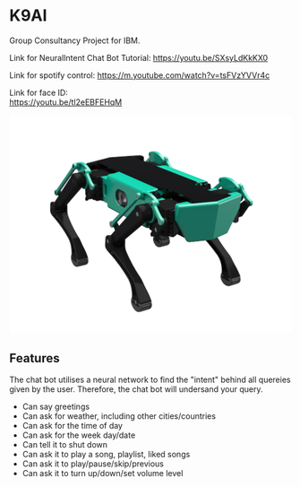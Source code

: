 # K9AI
Group Consultancy Project for IBM.  

Link for NeuralIntent Chat Bot Tutorial:
https://youtu.be/SXsyLdKkKX0  

Link for spotify control:
https://m.youtube.com/watch?v=tsFVzYVVr4c  

Link for face ID:  
https://youtu.be/tl2eEBFEHqM

![alt text](k9.png)

## Features
The chat bot utilises a neural network to find the "intent" behind all quereies given by the user. Therefore, the chat bot will undersand your query.
- Can say greetings
- Can ask for weather, including other cities/countries
- Can ask for the time of day
- Can ask for the week day/date
- Can tell it to shut down
- Can ask it to play a song, playlist, liked songs
- Can ask it to play/pause/skip/previous
- Can ask it to turn up/down/set volume level

